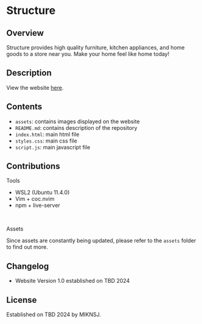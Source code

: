 # Structure

## Overview
Structure provides high quality furniture, kitchen appliances, and home goods to a store near you.
Make your home feel like home today!

## Description
View the website [here](https://miknsj.github.io/structure).

## Contents
- ```assets```: contains images displayed on the website
- ```README.md```: contains description of the repository
- ```index.html```: main html file
- ```styles.css```: main css file
- ```script.js```: main javascript file

## Contributions
Tools

- WSL2 (Ubuntu 11.4.0)
- Vim + coc.nvim
- npm + live-server

<br>

Assets

Since assets are constantly being updated, please refer to the ```assets``` folder
to find out more.

## Changelog
- Website Version 1.0 established on TBD 2024

## License
Established on TBD 2024 by MIKNSJ.
